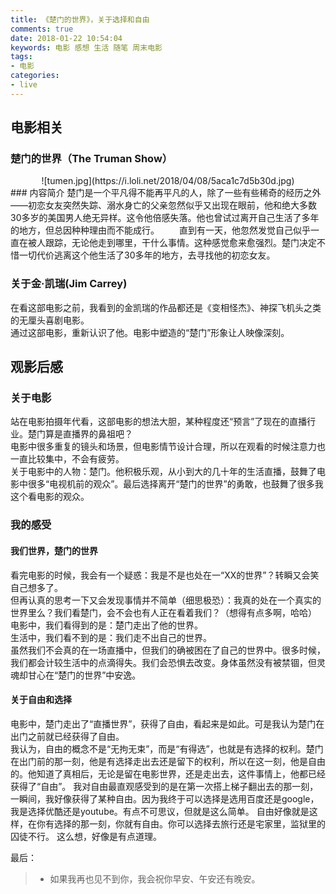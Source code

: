 ```yaml
---
title: 《楚门的世界》，关于选择和自由
comments: true
date: 2018-01-22 10:54:04
keywords: 电影 感想 生活 随笔 周末电影
tags:
- 电影
categories:
- live
---
```


## 电影相关
### 楚门的世界（The Truman Show）
<center>![tumen.jpg](https://i.loli.net/2018/04/08/5aca1c7d5b30d.jpg)</center>
### 内容简介
楚门是一个平凡得不能再平凡的人，除了一些有些稀奇的经历之外——初恋女友突然失踪、溺水身亡的父亲忽然似乎又出现在眼前，他和绝大多数30多岁的美国男人绝无异样。这令他倍感失落。他也曾试过离开自己生活了多年的地方，但总因种种理由而不能成行。   
　　直到有一天，他忽然发觉自己似乎一直在被人跟踪，无论他走到哪里，干什么事情。这种感觉愈来愈强烈。楚门决定不惜一切代价逃离这个他生活了30多年的地方，去寻找他的初恋女友。

### 关于金·凯瑞(Jim Carrey)
在看这部电影之前，我看到的金凯瑞的作品都还是《变相怪杰》、神探飞机头之类的无厘头喜剧电影。		
通过这部电影，重新认识了他。电影中塑造的“楚门”形象让人映像深刻。

<!--more-->
## 观影后感
### 关于电影  
站在电影拍摄年代看，这部电影的想法大胆，某种程度还“预言”了现在的直播行业。楚门算是直播界的鼻祖吧？  
电影中很多重复的镜头和场景，但电影情节设计合理，所以在观看的时候注意力也一直比较集中，不会有疲劳。  
关于电影中的人物：楚门。他积极乐观，从小到大的几十年的生活直播，鼓舞了电影中很多“电视机前的观众”。最后选择离开“楚门的世界”的勇敢，也鼓舞了很多我这个看电影的观众。  

### 我的感受

#### 我们世界，楚门的世界
看完电影的时候，我会有一个疑惑：我是不是也处在一“XX的世界”？转瞬又会笑自己想多了。		
但再认真的思考一下又会发现事情并不简单（细思极恐）：我真的处在一个真实的世界里么？我们看楚门，会不会也有人正在看着我们？（想得有点多啊，哈哈）		
电影中，我们看得到的是：楚门走出了他的世界。  
生活中，我们看不到的是：我们走不出自己的世界。  
虽然我们不会真的在一场直播中，但我们的确被困在了自己的世界中。很多时候，我们都会计较生活中的点滴得失。我们会恐惧去改变。身体虽然没有被禁锢，但灵魂却甘心在“楚门的世界”中安逸。  

#### 关于自由和选择
电影中，楚门走出了“直播世界”，获得了自由，看起来是如此。可是我认为楚门在出门之前就已经获得了自由。  
我认为，自由的概念不是“无拘无束”，而是“有得选”，也就是有选择的权利。楚门在出门前的那一刻，他是有选择走出去还是留下的权利，所以在这一刻，他是自由的。他知道了真相后，无论是留在电影世界，还是走出去，这件事情上，他都已经获得了“自由”。
我对自由最直观感受到的是在第一次搭上梯子翻出去的那一刻，一瞬间，我好像获得了某种自由。因为我终于可以选择是选用百度还是google，我是选择优酷还是youtube。有点不可思议，但就是这么简单。
自由好像就是这样，在你有选择的那一刻，你就有自由。你可以选择去旅行还是宅家里，监狱里的囚徒不行。
这么想，好像是有点道理。


最后：
>* 如果我再也见不到你，我会祝你早安、午安还有晚安。
